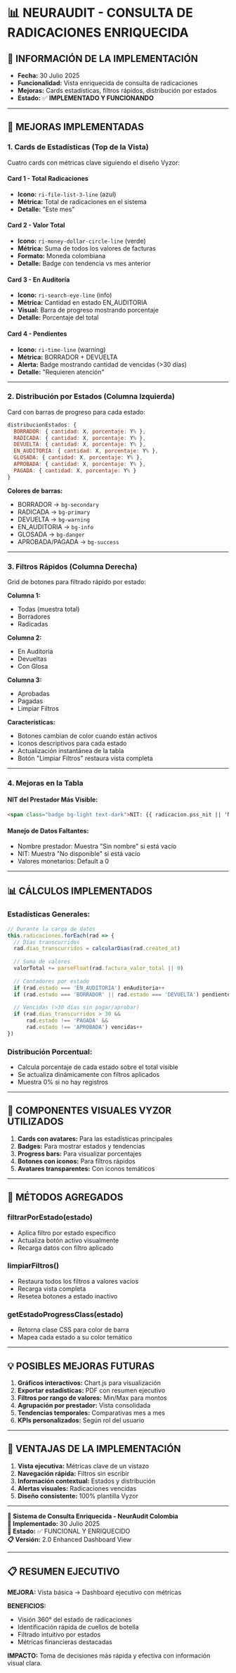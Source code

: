 # 📊 NEURAUDIT - CONSULTA DE RADICACIONES ENRIQUECIDA

## 📅 **INFORMACIÓN DE LA IMPLEMENTACIÓN**
- **Fecha:** 30 Julio 2025
- **Funcionalidad:** Vista enriquecida de consulta de radicaciones
- **Mejoras:** Cards estadísticas, filtros rápidos, distribución por estados
- **Estado:** ✅ **IMPLEMENTADO Y FUNCIONANDO**

---

## 🎯 **MEJORAS IMPLEMENTADAS**

### **1. Cards de Estadísticas (Top de la Vista)**
Cuatro cards con métricas clave siguiendo el diseño Vyzor:

#### **Card 1 - Total Radicaciones**
- **Icono:** `ri-file-list-3-line` (azul)
- **Métrica:** Total de radicaciones en el sistema
- **Detalle:** "Este mes"

#### **Card 2 - Valor Total**
- **Icono:** `ri-money-dollar-circle-line` (verde)
- **Métrica:** Suma de todos los valores de facturas
- **Formato:** Moneda colombiana
- **Detalle:** Badge con tendencia vs mes anterior

#### **Card 3 - En Auditoría**
- **Icono:** `ri-search-eye-line` (info)
- **Métrica:** Cantidad en estado EN_AUDITORIA
- **Visual:** Barra de progreso mostrando porcentaje
- **Detalle:** Porcentaje del total

#### **Card 4 - Pendientes**
- **Icono:** `ri-time-line` (warning)
- **Métrica:** BORRADOR + DEVUELTA
- **Alerta:** Badge mostrando cantidad de vencidas (>30 días)
- **Detalle:** "Requieren atención"

---

### **2. Distribución por Estados (Columna Izquierda)**
Card con barras de progreso para cada estado:

```javascript
distribucionEstados: {
  BORRADOR: { cantidad: X, porcentaje: Y% },
  RADICADA: { cantidad: X, porcentaje: Y% },
  DEVUELTA: { cantidad: X, porcentaje: Y% },
  EN_AUDITORIA: { cantidad: X, porcentaje: Y% },
  GLOSADA: { cantidad: X, porcentaje: Y% },
  APROBADA: { cantidad: X, porcentaje: Y% },
  PAGADA: { cantidad: X, porcentaje: Y% }
}
```

**Colores de barras:**
- BORRADOR → `bg-secondary`
- RADICADA → `bg-primary`
- DEVUELTA → `bg-warning`
- EN_AUDITORIA → `bg-info`
- GLOSADA → `bg-danger`
- APROBADA/PAGADA → `bg-success`

---

### **3. Filtros Rápidos (Columna Derecha)**
Grid de botones para filtrado rápido por estado:

**Columna 1:**
- Todas (muestra total)
- Borradores
- Radicadas

**Columna 2:**
- En Auditoría
- Devueltas
- Con Glosa

**Columna 3:**
- Aprobadas
- Pagadas
- Limpiar Filtros

**Características:**
- Botones cambian de color cuando están activos
- Iconos descriptivos para cada estado
- Actualización instantánea de la tabla
- Botón "Limpiar Filtros" restaura vista completa

---

### **4. Mejoras en la Tabla**

#### **NIT del Prestador Más Visible:**
```html
<span class="badge bg-light text-dark">NIT: {{ radicacion.pss_nit || 'No disponible' }}</span>
```

#### **Manejo de Datos Faltantes:**
- Nombre prestador: Muestra "Sin nombre" si está vacío
- NIT: Muestra "No disponible" si está vacío
- Valores monetarios: Default a 0

---

## 📊 **CÁLCULOS IMPLEMENTADOS**

### **Estadísticas Generales:**
```javascript
// Durante la carga de datos
this.radicaciones.forEach(rad => {
  // Días transcurridos
  rad.dias_transcurridos = calcularDias(rad.created_at)
  
  // Suma de valores
  valorTotal += parseFloat(rad.factura_valor_total || 0)
  
  // Contadores por estado
  if (rad.estado === 'EN_AUDITORIA') enAuditoria++
  if (rad.estado === 'BORRADOR' || rad.estado === 'DEVUELTA') pendientes++
  
  // Vencidas (>30 días sin pagar/aprobar)
  if (rad.dias_transcurridos > 30 && 
      rad.estado !== 'PAGADA' && 
      rad.estado !== 'APROBADA') vencidas++
})
```

### **Distribución Porcentual:**
- Calcula porcentaje de cada estado sobre el total visible
- Se actualiza dinámicamente con filtros aplicados
- Muestra 0% si no hay registros

---

## 🎨 **COMPONENTES VISUALES VYZOR UTILIZADOS**

1. **Cards con avatares:** Para las estadísticas principales
2. **Badges:** Para mostrar estados y tendencias
3. **Progress bars:** Para visualizar porcentajes
4. **Botones con iconos:** Para filtros rápidos
5. **Avatares transparentes:** Con iconos temáticos

---

## 🔧 **MÉTODOS AGREGADOS**

### **filtrarPorEstado(estado)**
- Aplica filtro por estado específico
- Actualiza botón activo visualmente
- Recarga datos con filtro aplicado

### **limpiarFiltros()**
- Restaura todos los filtros a valores vacíos
- Recarga vista completa
- Resetea botones a estado inactivo

### **getEstadoProgressClass(estado)**
- Retorna clase CSS para color de barra
- Mapea cada estado a su color temático

---

## 💡 **POSIBLES MEJORAS FUTURAS**

1. **Gráficos interactivos:** Chart.js para visualización
2. **Exportar estadísticas:** PDF con resumen ejecutivo
3. **Filtros por rango de valores:** Min/Max para montos
4. **Agrupación por prestador:** Vista consolidada
5. **Tendencias temporales:** Comparativas mes a mes
6. **KPIs personalizados:** Según rol del usuario

---

## 🚀 **VENTAJAS DE LA IMPLEMENTACIÓN**

1. **Vista ejecutiva:** Métricas clave de un vistazo
2. **Navegación rápida:** Filtros sin escribir
3. **Información contextual:** Estados y distribución
4. **Alertas visuales:** Radicaciones vencidas
5. **Diseño consistente:** 100% plantilla Vyzor

---

**🏥 Sistema de Consulta Enriquecida - NeurAudit Colombia**  
**📅 Implementado:** 30 Julio 2025  
**🎯 Estado:** ✅ FUNCIONAL Y ENRIQUECIDO  
**📋 Versión:** 2.0 Enhanced Dashboard View  

---

## 📋 **RESUMEN EJECUTIVO**

**MEJORA:** Vista básica → Dashboard ejecutivo con métricas

**BENEFICIOS:** 
- Visión 360° del estado de radicaciones
- Identificación rápida de cuellos de botella
- Filtrado intuitivo por estados
- Métricas financieras destacadas

**IMPACTO:** Toma de decisiones más rápida y efectiva con información visual clara.